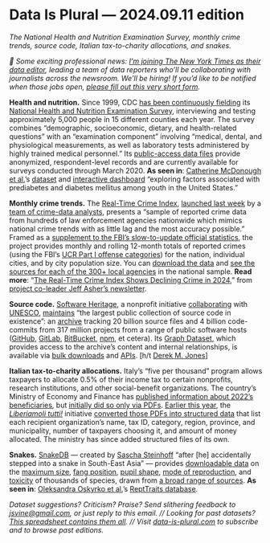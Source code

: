 Data Is Plural — 2024.09.11 edition
===================================

*The National Health and Nutrition Examination Survey, monthly crime trends, source code, Italian tax-to-charity allocations, and snakes.*


*👋 Some exciting professional news: [I’m joining The New York Times as their data editor](https://www.nytco.com/press/jeremy-singer-vine-joins-the-times-as-data-editor/), leading a team of data reporters who’ll be collaborating with journalists across the newsroom. We’ll be hiring! If you’d like to be notified when those jobs open, [please fill out this very short form](https://docs.google.com/forms/d/e/1FAIpQLScIS4w50uJe3R0ixxzX4iJ8ib41nKRKM1mSHcKlfVLti1cviQ/viewform).*


__Health and nutrition.__ Since 1999, CDC [has been continuously fielding](https://www.cdc.gov/nchs/nhanes/about_nhanes.htm) its [National Health and Nutrition Examination Survey](https://www.cdc.gov/nchs/nhanes/index.htm), interviewing and testing approximately 5,000 people in 15 different counties each year. The survey combines “demographic, socioeconomic, dietary, and health-related questions” with an “examination component” involving “medical, dental, and physiological measurements, as well as laboratory tests administered by highly trained medical personnel.” Its [public-access data files](https://wwwn.cdc.gov/nchs/nhanes/default.aspx) provide anonymized, respondent-level records and are currently available for surveys conducted through March 2020. __As seen in__: [Catherine McDonough et al.](https://publichealth.jmir.org/2024/1/e53330)’s [dataset](https://zenodo.org/records/10382740) and [interactive dashboard](https://rstudio-connect.hpc.mssm.edu/POND/) “exploring factors associated with prediabetes and diabetes mellitus among youth in the United States.”


__Monthly crime trends.__ The [Real-Time Crime Index](https://realtimecrimeindex.com/), [launched last week](https://jasher.substack.com/p/the-real-time-crime-index-is-live) by a [team of crime-data analysts](https://www.ahdatalytics.com/about-us/), presents a “sample of reported crime data from hundreds of law enforcement agencies nationwide which mimics national crime trends with as little lag and the most accuracy possible.” Framed as a [supplement to the FBI’s slow-to-update official statistics](https://realtimecrimeindex.com/how-does-this-work/), the project provides monthly and rolling 12-month totals of reported crimes (using the FBI’s [UCR Part I offense categories](https://ucr.fbi.gov/crime-in-the-u.s/2019/crime-in-the-u.s.-2019/topic-pages/offense-definitions)) for the nation, individual cities, and by city population size. You can [download the data](https://realtimecrimeindex.com/data/) and [see the sources for each of the 300+ local agencies](https://ah-datalytics.github.io/rtci/list/list.html) in the national sample. __Read more__: “[The Real-Time Crime Index Shows Declining Crime in 2024](https://jasher.substack.com/p/the-real-time-crime-index-shows-declining),” from [project co-leader Jeff Asher’s newsletter](https://jasher.substack.com/).


__Source code.__ [Software Heritage](https://www.softwareheritage.org/), a nonprofit initiative [collaborating](https://web.archive.org/web/20230722080603/https://en.unesco.org/softwareheritage) with [UNESCO](https://en.wikipedia.org/wiki/UNESCO), [maintains](https://www.softwareheritage.org/faq/) “the largest public collection of source code in existence”: an [archive](https://archive.softwareheritage.org/) tracking 20 billion source files and 4 billion code-commits from 317 million projects from a range of public software hosts ([GitHub](https://github.com/), [GitLab](https://gitlab.com/), [BitBucket](https://bitbucket.org/), [npm](https://www.npmjs.com/), et cetera). Its [Graph Dataset](https://docs.softwareheritage.org/devel/swh-dataset/graph/index.html#swh-graph-dataset), which provides access to the archive’s content and internal relationships, is available via [bulk downloads](https://aws.amazon.com/marketplace/pp/prodview-ctizzjwytj4sk#overview) and [APIs](https://archive.softwareheritage.org/api/#endpoint-index). [h/t [Derek M. Jones](https://shape-of-code.com/2024/06/02/obtaining-source-code-for-training-llms/)]


__Italian tax-to-charity allocations.__ Italy’s “five per thousand” program allows taxpayers to allocate 0.5% of their income tax to certain nonprofits, research institutions, and other social-benefit organizations. The country’s Ministry of Economy and Finance has [published information about 2022’s beneficiaries](https://www.agenziaentrate.gov.it/portale/elenco-complessivo-degli-enti-ammessi-in-una-o-piu-categorie-di-beneficiari), but [initially did so only via PDFs](https://web.archive.org/web/20240605153105/https://www.agenziaentrate.gov.it/portale/elenco-complessivo-degli-enti-ammessi-in-una-o-piu-categorie-di-beneficiari). [Earlier this year](https://datibenecomune.substack.com/p/liberiamoli-tutti-numero-4), the [*Liberiamoli tutti!*](https://datibenecomune.substack.com/p/il-numero-zero) initiative [converted those PDFs into structured data](https://github.com/ondata/liberiamoli-tutti/tree/main/cinque_per_mille/dati) that list each recipient organization’s name, tax ID, category, region, province, and municipality, number of taxpayers choosing it, and amount of money allocated. The ministry has since added structured files of its own.


__Snakes.__ [SnakeDB](https://snakedb.org/) — created by [Sascha Steinhoff](https://www.linkedin.com/in/sascha-steinhoff/) “after [he] accidentally stepped into a snake in South-East Asia” — provides [downloadable data](https://snakedb.org/pages/about-snakedb.php) on the [maximum size](https://snakedb.org/pages/size-max.php), [fang position](https://snakedb.org/pages/dentition-species.php), [pupil shape](https://snakedb.org/pages/pupil-species.php), [mode of reproduction](https://snakedb.org/pages/reproduction-species.php), and [toxicity](https://snakedb.org/pages/ld50.php) of thousands of species, drawn from [a broad range of sources](https://snakedb.org/pages/ref-library.php). __As seen in__: [Oleksandra Oskyrko et al.](https://www.nature.com/articles/s41597-024-03079-5)’s [ReptTraits database](https://figshare.com/articles/dataset/ReptTraits_a_comprehensive_database_of_ecological_traits_in_reptiles/24572683).


*Dataset suggestions? Criticism? Praise? Send slithering feedback to jsvine@gmail.com, or just reply to this email. // Looking for past datasets? [This spreadsheet contains them all](https://docs.google.com/spreadsheets/d/1wZhPLMCHKJvwOkP4juclhjFgqIY8fQFMemwKL2c64vk/edit#gid=0). // Visit [data-is-plural.com](https://www.data-is-plural.com) to subscribe and to browse past editions.*
